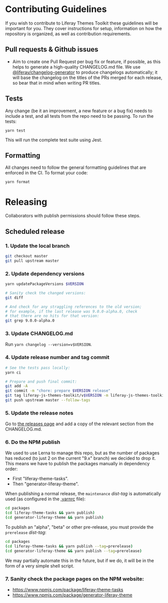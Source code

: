 # Contributing Guidelines

If you wish to contribute to Liferay Themes Toolkit these guidelines will be important for you. They cover instructions for setup, information on how the repository is organized, as well as contribution requirements.

## Pull requests & Github issues

-   Aim to create one Pull Request per bug fix or feature, if possible, as this helps to generate a high-quality CHANGELOG.md file. We use [@liferay/changelog-generator](https://github.com/liferay/liferay-frontend-projects/tree/master/projects/npm-tools/packages/changelog-generator) to produce changelogs automatically; it will base the changelog on the titles of the PRs merged for each release, so bear that in mind when writing PR titles.

## Tests

Any change (be it an improvement, a new feature or a bug fix) needs to include a test, and all tests from the repo need to be passing. To run the tests:

```
yarn test
```

This will run the complete test suite using Jest.

## Formatting

All changes need to follow the general formatting guidelines that are enforced in the CI. To format your code:

```
yarn format
```

# Releasing

Collaborators with publish permissions should follow these steps.

## Scheduled release

### 1. Update the local branch

```sh
git checkout master
git pull upstream master
```

### 2. Update dependency versions

```sh
yarn updatePackageVersions $VERSION

# Sanity check the changed versions:
git diff

# And check for any straggling references to the old version;
# for example, if the last release was 9.0.0-alpha.0, check
# that there are no hits for that version:
git grep 9.0.0-alpha.0
```

### 3. Update CHANGELOG.md

Run `yarn changelog --version=v$VERSION`.

### 4. Update release number and tag commit

```sh
# See the tests pass locally:
yarn ci

# Prepare and push final commit:
git add -A
git commit -m "chore: prepare $VERSION release"
git tag liferay-js-themes-toolkit/v$VERSION -m liferay-js-themes-toolkit/v$VERSION
git push upstream master --follow-tags
```

### 5. Update the release notes

Go to [the releases page](https://github.com/liferay/liferay-frontend-projects/releases) and add a copy of the relevant section from the CHANGELOG.md.

### 6. Do the NPM publish

We used to use Lerna to manage this repo, but as the number of packages has reduced (to just 2 on the current "9.x" branch) we decided to drop it. This means we have to publish the packages manually in dependency order:

-   First "liferay-theme-tasks".
-   Then "generator-liferay-theme".

When publishing a normal release, the `maintenance` _dist-tag_ is automatically used (as configured in the [.yarnrc](.yarnrc) file):

```sh
cd packages
(cd liferay-theme-tasks && yarn publish)
(cd generator-liferay-theme && yarn publish)
```

To publish an "alpha", "beta" or other pre-release, you must provide the `prerelease` _dist-tag_:

```sh
cd packages
(cd liferay-theme-tasks && yarn publish --tag=prerelease)
(cd generator-liferay-theme && yarn publish --tag=prerelease)
```

We may partially automate this in the future, but if we do, it will be in the form of a very simple shell script.

### 7. Sanity check the package pages on the NPM website:

-   https://www.npmjs.com/package/liferay-theme-tasks
-   https://www.npmjs.com/package/generator-liferay-theme
